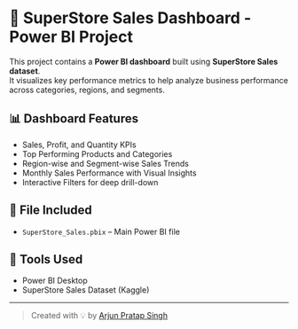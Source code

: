 # 🧾 SuperStore Sales Dashboard - Power BI Project

This project contains a **Power BI dashboard** built using **SuperStore Sales dataset**.  
It visualizes key performance metrics to help analyze business performance across categories, regions, and segments.

## 📊 Dashboard Features
- Sales, Profit, and Quantity KPIs
- Top Performing Products and Categories
- Region-wise and Segment-wise Sales Trends
- Monthly Sales Performance with Visual Insights
- Interactive Filters for deep drill-down

## 📁 File Included
- `SuperStore_Sales.pbix` – Main Power BI file

## 🔧 Tools Used
- Power BI Desktop
- SuperStore Sales Dataset (Kaggle)

---

> Created with 💡 by [Arjun Pratap Singh]([https://github.com/Mayank-Rajputt](https://github.com/arjun-pratap-singh9457))
